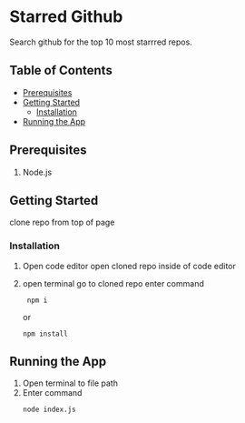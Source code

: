# Starred Github

Search github for the top 10 most starrred repos.

## Table of Contents

- [Prerequisites](#prerequisites)
- [Getting Started](#getting-started)
  - [Installation](#installation)
- [Running the App](#running-the-app)

## Prerequisites

1. Node.js

## Getting Started

clone repo from top of page

### Installation

1. Open code editor
   open cloned repo inside of code editor

2. open terminal
   go to cloned repo
   enter command
   ```
    npm i
   ```
   or
   ```
   npm install
   ```

## Running the App

1. Open terminal to file path
2. Enter command
   ```
   node index.js
   ```
